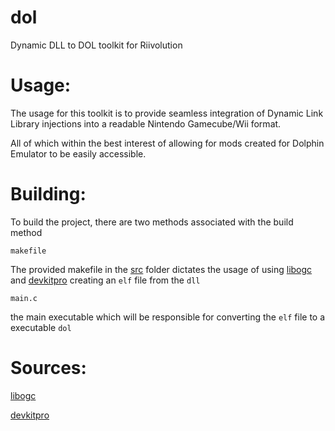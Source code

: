 # dol
Dynamic DLL to DOL toolkit for Riivolution

# Usage:

The usage for this toolkit is to provide seamless integration of Dynamic Link Library injections 
into a readable Nintendo Gamecube/Wii format.

All of which within the best interest of allowing for mods created for Dolphin Emulator to be easily accessible.

# Building:

To build the project, there are two methods associated with the build method

``makefile``

The provided makefile in the [src](https://github.com/hazzaaclark/dol/blob/main/src/Makefile) folder dictates 
the usage of using [libogc](https://github.com/devkitPro/libogc) and [devkitpro](https://github.com/devkitPro/installer)
creating an ``elf`` file from the ``dll``

``main.c``

the main executable which will be responsible for converting the ``elf`` file to a executable ``dol``

# Sources:

[libogc](https://github.com/devkitPro/libogc)

[devkitpro](https://github.com/devkitPro/installer)
